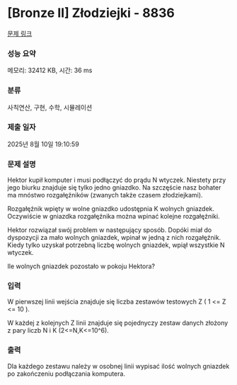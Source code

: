 # [Bronze II] Złodziejki - 8836 

[문제 링크](https://www.acmicpc.net/problem/8836) 

### 성능 요약

메모리: 32412 KB, 시간: 36 ms

### 분류

사칙연산, 구현, 수학, 시뮬레이션

### 제출 일자

2025년 8월 10일 19:10:59

### 문제 설명

<p>Hektor kupił komputer i musi podłączyć do prądu N wtyczek. Niestety przy jego biurku znajduje się tylko jedno gniazdko. Na szczęście nasz bohater ma mnóstwo rozgałęźników (zwanych także czasem złodziejkami).</p>

<p>Rozgałęźnik wpięty w wolne gniazdko udostępnia K wolnych gniazdek. Oczywiście w gniazdka rozgałęźnika można wpinać kolejne rozgałęźniki.</p>

<p>Hektor rozwiązał swój problem w następujący sposób. Dopóki miał do dyspozycji za mało wolnych gniazdek, wpinał w jedną z nich rozgałęźnik. Kiedy tylko uzyskał potrzebną liczbę wolnych gniazdek, wpiął wszystkie N wtyczek.</p>

<p>Ile wolnych gniazdek pozostało w pokoju Hektora? </p>

### 입력 

 <p>W pierwszej linii wejścia znajduje się liczba zestawów testowych Z ( 1 <= Z <= 10 ).</p>

<p>W każdej z kolejnych Z linii znajduje się pojednyczy zestaw danych złożony z pary liczb N i K (2<=N,K<=10^6).</p>

### 출력 

 <p>Dla każdego zestawu należy w osobnej linii wypisać ilość wolnych gniazdek po zakończeniu podłączania komputera.</p>

